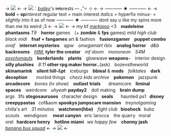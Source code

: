 -> ![](https://media.discordapp.net/attachments/982634866699014256/1123952560433274970/ezgif-3-5bea7d2db3.png) <-
-> ![](https://media.discordapp.net/attachments/903364339464044575/1089601727256334396/45FC988A-72B5-43FE-BBF4-95305EB3B853.gif)︰[*bailey*](https://rentry.co/bailey)'s ~~int~~erests — ₊˚✧ ⊹ <-
-> ⸺⸺ ★ ⸺⸺ <-
-> **bold** = **sp***interest*
regular text = main interest
*italics* = hyperfix 
minus- = *slightly* into it as of now 
⸺⸺ ★ ⸺⸺
dont say u like my spins more
than me its weird ;3 <-
-> ![](https://media.discordapp.net/attachments/903364339464044575/1100874244361027815/74CD001A-C294-4263-8CFE-B0895F08B8B6.png) <-
-> my bf [markipoo](https://baileyandmark.carrd.co/) <3　**madeleine phantasms**
*T9*　**horror** games　(+ **zombie** & **fps** games)
*mild high club*　*black midi*　**fnaf + fangames**
art & fashion　**fusionzgamer**　**puppet combo**
*onaf*　**internet mysteries**　ajpw　*omegamart*
rblx　**analog horror**　*d&b*　**backrooms**　[*HIM.*](https://themidnightgospel.fandom.com/wiki/Clancy_Gilroy)
**tyler the creator**　*mf doom*　*mononeon*　*S4M*
*[psychonauts](https://psychonautwiki.org/wiki/User:Gut)*　**borderlands**　**plants**　glowwave
**weapons-**　interior design　 **silly plushies**　*8:11*
**other rpg maker horror..**(ask)　bozevstheworld
**skinamarink**　**silent hill-**&**pt**　iceburgs　**bbieal**
& **mods**　*folktales*　**dark deception**　　morbid 
things　*chezz kids archive*　**pokemon**　jazzpunk
**arcadecore**　*bones (tv show)*　**outlast** **trials**⠀⠀
dreamcore　**liminal spaces**　weirdcore　*uhyeah*
**payday2**　doll making　**brain dump**　args⠀3fs
**stegosauruses**⠀character design　**seals**⠀⠀
haunted ps1⠀**disney creepypastas**⠀cof&aom
**spookys jumpscare mansion**　*treynotgaming*
chilla's art　31 minutos　**watchmen(hbo)**　*fight
club*⠀**bioshock**⠀kubz scouts　wendigoon　
**meat canyon**⠀eric larocca　the quarry⠀moral
orel⠀**hardcore henry**　**hotline miami**⠀*we 
happy few*　**chonny jash**　[*banana bus squad*](https://vaf.fandom.com/wiki/Home_Page) <-
-> ![](https://cdn.discordapp.com/attachments/935735380538449952/946013075704795136/Strawberry_gashes.png) <-